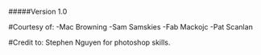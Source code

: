 #####Version 1.0

#Courtesy of:
-Mac Browning
-Sam Samskies
-Fab Mackojc
-Pat Scanlan



#Credit to:
Stephen Nguyen for photoshop skills.




